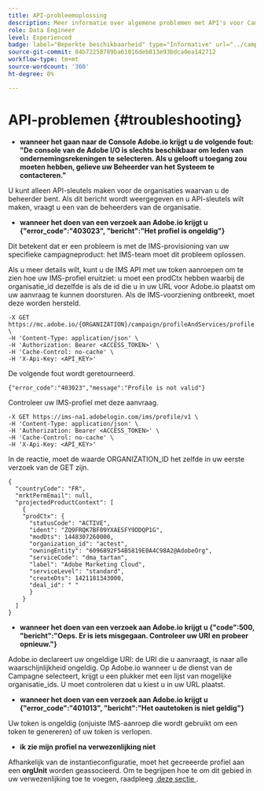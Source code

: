 ```yaml
---
title: API-probleemoplossing
description: Meer informatie over algemene problemen met API's voor Campaigns Standard
role: Data Engineer
level: Experienced
badge: label="Beperkte beschikbaarheid" type="Informative" url="../campaign-standard-migration-home.md" tooltip="Beperkt tot gemigreerde gebruikers in Campaign Standard"
source-git-commit: 84b72258789ba61016deb813e93bdca0ea142712
workflow-type: tm+mt
source-wordcount: '360'
ht-degree: 0%

---
```


# API-problemen {#troubleshooting}

* **wanneer het gaan naar de Console Adobe.io krijgt u de volgende fout: &quot;De console van de Adobe I/O is slechts beschikbaar om leden van ondernemingsrekeningen te selecteren. Als u gelooft u toegang zou moeten hebben, gelieve uw Beheerder van het Systeem te contacteren.&quot;**

U kunt alleen API-sleutels maken voor de organisaties waarvan u de beheerder bent. Als dit bericht wordt weergegeven en u API-sleutels wilt maken, vraagt u een van de beheerders van de organisatie.

* **wanneer het doen van een verzoek aan Adobe.io krijgt u {&quot;error_code&quot;:&quot;403023&quot;, &quot;bericht&quot;:&quot;Het profiel is ongeldig&quot;}**

Dit betekent dat er een probleem is met de IMS-provisioning van uw specifieke campagneproduct: het IMS-team moet dit probleem oplossen.

Als u meer details wilt, kunt u de IMS API met uw token aanroepen om te zien hoe uw IMS-profiel eruitziet: u moet een prodCtx hebben waarbij de organisatie_id dezelfde is als de id die u in uw URL voor Adobe.io plaatst om uw aanvraag te kunnen doorsturen.
Als de IMS-voorziening ontbreekt, moet deze worden hersteld.

```
-X GET https://mc.adobe.io/{ORGANIZATION}/campaign/profileAndServices/profile \
-H 'Content-Type: application/json' \
-H 'Authorization: Bearer <ACCESS_TOKEN>' \
-H 'Cache-Control: no-cache' \
-H 'X-Api-Key: <API_KEY>'
```

De volgende fout wordt geretourneerd.

```
{"error_code":"403023","message":"Profile is not valid"}
```

Controleer uw IMS-profiel met deze aanvraag.

```
-X GET https://ims-na1.adobelogin.com/ims/profile/v1 \
-H 'Content-Type: application/json' \
-H 'Authorization: Bearer <ACCESS_TOKEN>' \
-H 'Cache-Control: no-cache' \
-H 'X-Api-Key: <API_KEY>'
```

In de reactie, moet de waarde ORGANIZATION_ID het zelfde in uw eerste verzoek van de GET zijn.

```
{
  "countryCode": "FR",
  "mrktPermEmail": null,
  "projectedProductContext": [
    {
    "prodCtx": {
      "statusCode": "ACTIVE",
      "ident": "ZQ9FRQK7BF09YXAESFY9DDQP1G",
      "modDts": 1448307260000,
      "organization_id": "actest",
      "owningEntity": "6096892F54B5819E0A4C98A2@AdobeOrg",
      "serviceCode": "dma_tartan",
      "label": "Adobe Marketing Cloud",
      "serviceLevel": "standard",
      "createDts": 1421181343000,
      "deal_id": " "
      }
    }
  ]
}
```

* **wanneer het doen van een verzoek aan Adobe.io krijgt u {&quot;code&quot;:500, &quot;bericht&quot;:&quot;Oeps. Er is iets misgegaan. Controleer uw URI en probeer opnieuw.&quot;}**

Adobe.io declareert uw ongeldige URI: de URI die u aanvraagt, is naar alle waarschijnlijkheid ongeldig. Op Adobe.io wanneer u de dienst van de Campagne selecteert, krijgt u een plukker met een lijst van mogelijke organisatie_ids. U moet controleren dat u kiest u in uw URL plaatst.

* **wanneer het doen van een verzoek aan Adobe.io krijgt u {&quot;error_code&quot;:&quot;401013&quot;, &quot;bericht&quot;:&quot;Het oautetoken is niet geldig&quot;}**

Uw token is ongeldig (onjuiste IMS-aanroep die wordt gebruikt om een token te genereren) of uw token is verlopen.

* **ik zie mijn profiel na verwezenlijking niet**

Afhankelijk van de instantieconfiguratie, moet het gecreeerde profiel aan een **orgUnit** worden geassocieerd. Om te begrijpen hoe te om dit gebied in uw verwezenlijking toe te voegen, raadpleeg [&#x200B; deze sectie &#x200B;](creating-profiles-api.md).

<!-- * (error duplicate key : quand tu crées un profile qui existe déjà , il faut faire un patch pour updater le profile plutôt qu'un POST)

With Curl
List all profiles

Create a profile

Update the mobilePhone attribute of a profile

API Calls on Service

GET the list of services

-->

<!--

How to find and use a filter?
Error codes:

* PAtch sur Age = message d'erreur :
500
Cannot update the 'age' property that is read-only
'age' property is not valid for the 'profile' resource.
-->

<!--
How to filter a list of subscribed profiles with available profile filters ? by date (by les filtres dispo sur la ressource) ?

Pattern classique :

recupérer la liste des subscriptions filtrées d'un profile
1) get sur profile
2) recup PKey
3) get sur PKey
4) get sur href des subscriptions

Comment savoir quel filtre appliquer ?

1) get sur metadata de profile
2) retourne description de la collection subscription
3) get sur la valeur du champ resTarget
4) get sur le href dans filters
5) retourne les filtres applicables sur l'url des data.

-->
